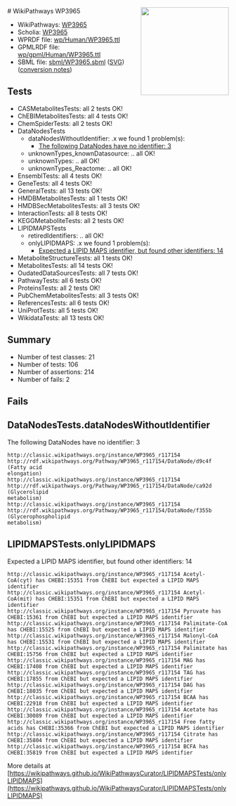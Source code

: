 <img style="float: right; width: 200px" src="../logo.png" />
# WikiPathways WP3965

* WikiPathways: [WP3965](https://identifiers.org/wikipathways:WP3965)
* Scholia: [WP3965](https://scholia.toolforge.org/wikipathways/WP3965)
* WPRDF file: [wp/Human/WP3965.ttl](../wp/Human/WP3965.ttl)
* GPMLRDF file: [wp/gpml/Human/WP3965.ttl](../wp/gpml/Human/WP3965.ttl)
* SBML file: [sbml/WP3965.sbml](../sbml/WP3965.sbml) ([SVG](../sbml/WP3965.svg)) ([conversion notes](../sbml/WP3965.txt))

## Tests
* CASMetabolitesTests: all 2 tests OK!
* ChEBIMetabolitesTests: all 4 tests OK!
* ChemSpiderTests: all 2 tests OK!
* DataNodesTests
    * dataNodesWithoutIdentifier: .x we found 1 problem(s):
        * [The following DataNodes have no identifier: 3](#d2d32fa2)
    * unknownTypes_knownDatasource: .. all OK!
    * unknownTypes: .. all OK!
    * unknownTypes_Reactome: .. all OK!
* EnsemblTests: all 4 tests OK!
* GeneTests: all 4 tests OK!
* GeneralTests: all 13 tests OK!
* HMDBMetabolitesTests: all 1 tests OK!
* HMDBSecMetabolitesTests: all 3 tests OK!
* InteractionTests: all 8 tests OK!
* KEGGMetaboliteTests: all 2 tests OK!
* LIPIDMAPSTests
    * retiredIdentifiers: .. all OK!
    * onlyLIPIDMAPS: .x we found 1 problem(s):
        * [Expected a LIPID MAPS identifier, but found other identifiers: 14](#d0bfb67c)
* MetaboliteStructureTests: all 1 tests OK!
* MetabolitesTests: all 14 tests OK!
* OudatedDataSourcesTests: all 7 tests OK!
* PathwayTests: all 6 tests OK!
* ProteinsTests: all 2 tests OK!
* PubChemMetabolitesTests: all 3 tests OK!
* ReferencesTests: all 6 tests OK!
* UniProtTests: all 5 tests OK!
* WikidataTests: all 13 tests OK!


## Summary

* Number of test classes: 21
* Number of tests: 106
* Number of assertions: 214
* Number of fails: 2

## Fails

<a name="d2d32fa2" />

## DataNodesTests.dataNodesWithoutIdentifier

The following DataNodes have no identifier: 3
```
http://classic.wikipathways.org/instance/WP3965_r117154 http://rdf.wikipathways.org/Pathway/WP3965_r117154/DataNode/d9c4f (Fatty acid
elongation)
http://classic.wikipathways.org/instance/WP3965_r117154 http://rdf.wikipathways.org/Pathway/WP3965_r117154/DataNode/ca92d (Glycerolipid
metabolism)
http://classic.wikipathways.org/instance/WP3965_r117154 http://rdf.wikipathways.org/Pathway/WP3965_r117154/DataNode/f355b (Glycerophospholipid
metabolism)
```

<a name="d0bfb67c" />

## LIPIDMAPSTests.onlyLIPIDMAPS

Expected a LIPID MAPS identifier, but found other identifiers: 14
```
http://classic.wikipathways.org/instance/WP3965_r117154 Acetyl-CoA(cyt) has CHEBI:15351 from ChEBI but expected a LIPID MAPS identifier
http://classic.wikipathways.org/instance/WP3965_r117154 Acetyl-CoA(mit) has CHEBI:15351 from ChEBI but expected a LIPID MAPS identifier
http://classic.wikipathways.org/instance/WP3965_r117154 Pyruvate has CHEBI:15361 from ChEBI but expected a LIPID MAPS identifier
http://classic.wikipathways.org/instance/WP3965_r117154 Palimitate-CoA has CHEBI:15525 from ChEBI but expected a LIPID MAPS identifier
http://classic.wikipathways.org/instance/WP3965_r117154 Malonyl-CoA has CHEBI:15531 from ChEBI but expected a LIPID MAPS identifier
http://classic.wikipathways.org/instance/WP3965_r117154 Palimitate has CHEBI:15756 from ChEBI but expected a LIPID MAPS identifier
http://classic.wikipathways.org/instance/WP3965_r117154 MAG has CHEBI:17408 from ChEBI but expected a LIPID MAPS identifier
http://classic.wikipathways.org/instance/WP3965_r117154 TAG has CHEBI:17855 from ChEBI but expected a LIPID MAPS identifier
http://classic.wikipathways.org/instance/WP3965_r117154 DAG has CHEBI:18035 from ChEBI but expected a LIPID MAPS identifier
http://classic.wikipathways.org/instance/WP3965_r117154 BCAA has CHEBI:22918 from ChEBI but expected a LIPID MAPS identifier
http://classic.wikipathways.org/instance/WP3965_r117154 Acetate has CHEBI:30089 from ChEBI but expected a LIPID MAPS identifier
http://classic.wikipathways.org/instance/WP3965_r117154 Free fatty acids has CHEBI:35366 from ChEBI but expected a LIPID MAPS identifier
http://classic.wikipathways.org/instance/WP3965_r117154 Citrate has CHEBI:35804 from ChEBI but expected a LIPID MAPS identifier
http://classic.wikipathways.org/instance/WP3965_r117154 BCFA has CHEBI:35819 from ChEBI but expected a LIPID MAPS identifier
```

More details at [https://wikipathways.github.io/WikiPathwaysCurator/LIPIDMAPSTests/onlyLIPIDMAPS](https://wikipathways.github.io/WikiPathwaysCurator/LIPIDMAPSTests/onlyLIPIDMAPS)

